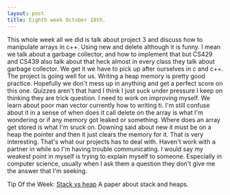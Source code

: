 ```yaml
---
layout: post
title: Eighth week October 18th.
---
```


This whole week all we did is talk about project 3 and discuss how to manipulate arrays in c++. Using new and delete although it is funny. I mean we talk about a garbage collector, and how to implement that but CS429 and CS439 also talk about that heck almost in every class they talk about garbage collector. We get it we have to pick up after ourselves in c and c++. The project is going well for us. Writing a heap memory is pretty good practice. Hopefully we don't mess up in anything and get a perfect score on this one. Quizzes aren't that hard I think I just suck under pressure I keep on thinking they are trick question. I need to work on improving myself. We learn about poor man vector currently how to writing ti. I'm still confuse about it in a sense of when does it call delete on the array is what I'm wondering or if any memory got leaked or something. Where does an array get stored is what I'm sruck on. Downing said about new it must be on a heap the pointer and then it just clears the memory for it. That is very interesting. That's what our projects has to deal with. Haven't work with a partner in while so I'm having trouble communicating. I would say my weakest point in myself is trying to explain myself to someone. Especially in computer science, usually when I ask them a question they don't give me the answer that I'm seeking.

Tip Of the Week: 
[Stack vs heap](http://gribblelab.org/CBootcamp/7_Memory_Stack_vs_Heap.html) A paper about stack and heaps.
